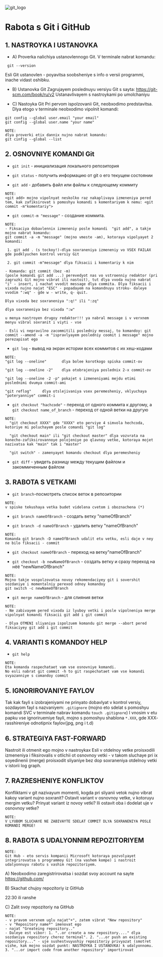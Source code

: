 ![git_logo](git_logo.png)
# Rabota s Git i GitHub

## 1. NASTROYKA I USTANOVKA

 * A) Proverka nalichiya ustanovlennogo Git.
 V terminale nabrat komandu: 
 ```
  git --version 
  ```
 Esli Git ustanovlen - poyavitsa soobsheniye s info o versii programmi, inache vidast oshibku.

 * B) Ustanovka Git
 Zagrujayem poslednuyu versiyu Git s sayta:
  https://git-scm.com/book/ru/v2 
  Ustanavlivayem s nastroykami po umolchaniyu

 * C) Nastoyka Git
  Pri pervom ispolzovanii Git, neobxodimo predstavitsa. Dlya etogo v terminale neobxodimo vipolnit komandi:
  ```
git config --global user.email "your email"
git config --global user.name "your name"
  ```

  ```
  NOTE: 
  dlya proverki etix dannix nujno nabrat komandu:
  git cinfig --global --list
  ```

## 2. OSNOVNIYE KOMANDI Git

* `git init` - инициализация локального репозитория

* `git status` - получить информацию от git о его текущем состоянии

* `git add` - добавить файл или файлы к следующему коммиту

```
NOTE: 
<git add> mojno vipolnyat neskolko raz nakaplivaya izmeneniya pered tem, kak zafiksirovat s pomoshyu komandi s komentariyem k nemu: <git commit -m"komentariy"> 
```

 * `git commit-m "message"` - создание коммита.

```
NOTE: 
- Fiksaciya dobavlennix izmeneniy posle komandi  "git add", a takje mojno nabrat komandu: 
git commit -a -m "message" (mojno vmeste -am), kotoraya vipolyayet 2 komandi:

 1. git add . (s tockoy!)-dlya soxraneniya izmeneniy vo VSEX FAILAX gde podklyuchen kontrol versiy Git
 
 2. git commit -m"message" dlya fiksacii i komentariy k nim

- Komanda: git commit (bez -m)
(posle komandi git add ...) perevedyot nas vo vstroenniy redaktor (pri zagruzki Git mojno vibrat ili nastoit), tut dlya vvoda nujno nabrat "i" - insert, i nachat vvodit message dlya commita. Dlya fiksacii i vixoda nujno najat "ESC" - popadayem na komandnuyu stroku- daleye vvodim ":wq" - gde w - write, q- quit.

Dlya vixoda bez soxraneniya ":q!" ili ":zq"

dlya soxraneniya bez vixoda ":w"

u menya nastroyen drugoy redaktor!!! ya nabral message i v verxnem menyu vibral soxranit i viyti - vse

- Esli vi nepravilno zacommitili posledniy messaj, to komandoy: git commit --amend -a -m "ispravlyayem posledniy coomit i message" mojno perezapisat ego
 ```

* `git log` - вывод на экран истории всех коммитов с их хеш-кодами 

```
NOTE: 
"git log --oneline"       dlya bolee korotkogo spiska commit-ov

"git log --oneline -2"    dlya otobrajeniya poslednix 2-x commit-ov

"git log --oneline -2 -p" pokajet s izmeneniyami mejdu etimi poslednimi dvumya commit-ami

"git reflog"     dlya otslejivaniya vsex peremesheniy, vklyuchaya "poteryanniye" commit-i

```

* `git checkout "hachcode"` - переход от одного коммита к другому, a `git checkout name_of_branch` - переход от одной ветки на другую
```
NOTE:
  "git checkout XXXX" gde "XXXX" eto perviye 4 simvola hechcoda, kotoriye mi poluchayem posle comandi "git log"

  "git checkout main" ili "git checkout master" dlya vozvrata na konecho-zafiksirovannoye polojeniye po qlavnoy vetke, kotoraya mojet nazivatsa kak "main" tak i "master"

  "git switch" - zamenyayet komandu checkout dlya peremesheniy
```

* `git diff` - увидеть разницу между текущим файлом и закоммиченным файлом

## 3. RABOTA S VETKAMI

* `git branch`-посмотреть список веток в репозитории
```
NOTE:
v spiske tekushaya vetka budet videlena cvetom i oboznachena (*)
````

* `git branch nameOfBranch` - создать ветку "nameOfBranch"

* `git branch -d nameOfBranch` - удалить ветку "nameOfBranch"
```
NOTE:
Komanda git branch -D nameOfBranch udalit etu vetku, esli daje v ney ne bilo fiksacii - commit
```

* `git checkout nameOfBranch` - переход на ветку"nameOfBranch"

* `git checkout -b newNameOfBranch` - создать ветку и сразу переход на нёё "newNameOfBranch"
```
NOTE:
Mojno takje vospolzovatsa novoy rekomendaciyey git i sovershit sozdaniye i momentalniy perexod odnoy komandoy
git switch -c newNameOfBranch
```

* `git merge nameOfBranch` - для слияния ветки
```
NOTE:
- Ne zabivayem pered vixoda iz lyuboy vetki i posle vipolneniya merge vipolnyat komandi fiksacii git add i git commit

- Dlya OTMENI sliyaniya ispolzuem komandu git merge --abort pered fiksaciyey git add i git commit
```

## 4. VARIANTI S KOMANDOY HELP

* `git help`

```
NOTE:
Eta komanda raspechataet vam vse osnovniye komandi.
No esli nabrat git commit -h to git raspechataet vam vse komandi svyazanniye s comandoy commit
```

## 5. IGNORIROVANIYE FAYLOV

Tak kak fayli s izobrajeniyami ne prinyato dobavlyat v kontrol versiy, sozdayom fayl s nazvaniyem: `.gitignore` (mojno eto sdelat s pomoshyu komandi SVC v terminale nabrav komandu `touch .gitignore`) I vnosim v etu papku vse ignoriruemiye fayli, mojno s pomoshyu shablona `*.XXX`, gde XXX- rasshireniye odnotipnix faylov(jpg, png i t.d) 


## 6. STRATEGIYA FAST-FORWARD
Nastroit ili otmenit ego mojno v nastroykax
Esli v otdelnoy vetke proisxodili izmeneniya i fiksirovalis v otlichii ot osnovnoy vetki - v takom sluchaye pri ix soyedinenii (merge) proisxodit sliyaniye bez dop soxraneniya otdelnoy vetki v istorii log graph. 

## 7. RAZRESHENIYE KONFLIKTOV
Konfliktami v git nazivayum momenti, kogda pri sliyanii vetok nujno vibrat kakoy variant nujno soxranit? Ostavit variant v osnovnoy vetke, v kotoruyu mergim vetku? Prinyat variant iz novoy vetki? Ili ostavit oba i dodelat uje v osnovnoy vetke?
```
NOTE:
V LYUBOM SLUCHAYE NE ZABIVAYTE SDELAT COMMIT DLYA SOXRANENIYA POSLE KOMANDI MERGE!
```

## 8. RABOTA S UDALYONNIM REPOZITORIYEM

```
NOTE:
Git Hub - eto servis kompanii Microsoft kotoraya pozvolyayet integrirovatsa s programmoy Git (na vashem kompe) i nastroit udalyonnuyu rabotu s vashim repozitoriyem.
```
 A) Neobxodimo zaregistrirovatsa i sozdat svoy account na sayte https://github.com/ 

 B) Skachat chujoy repozitoriy iz GitHub

 22:30 ili ranshe

 C)  Zalit svoy repozitoriy na GitHub
 ```
 NOTE:
 - v pravom verxnem uglu najat"+", zatem vibrat "New repository"
 - v "Repository name*" imenovat ego
 - najat "Greateing repository.."
 - Daleye est vibor: 1. "..or create a new repository...." dlya sozdaniya repository cherez terminal". 2. "...or push an existing repository..." - uje sushestvuyushiy repozitoriy privyazat (smotret vishe, kak mojno sozdat punkt: NASTROYKA I USTANOVKA) k udalyonnomu. 3. "...or import code from another repository" importirovat 
 ```